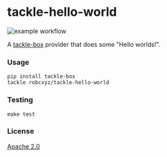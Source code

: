 # tackle-hello-world

![example workflow](https://github.com/robcxyz/tackle-hello-world/actions/workflows/main.yml/badge.svg)

A [tackle-box](https://github.com/robcxyz/tackle-box) provider that does some "Hello worlds!".

### Usage

```shell
pip install tackle-box
tackle robcxyz/tackle-hello-world
```

### Testing

```shell
make test
```

### License

[Apache 2.0](LICENSE)